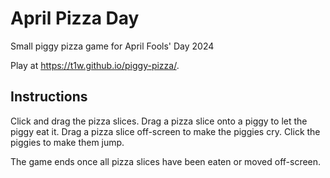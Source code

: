 # April Pizza Day
Small piggy pizza game for April Fools' Day 2024

Play at https://t1w.github.io/piggy-pizza/.

## Instructions

Click and drag the pizza slices. Drag a pizza slice onto a piggy to let the piggy eat it. Drag a pizza slice off-screen to make the piggies cry. Click the piggies to make them jump.

The game ends once all pizza slices have been eaten or moved off-screen.
